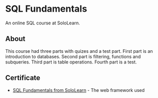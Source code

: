 # SQL Fundamentals

An online SQL course at SoloLearn.

## About

This course had three parts with quizes and a test part.
First part is an introduction to databases.
Second part is filtering, functions and subqueries.
Third part is table operations.
Fourth part is a test.

## Certificate

* [SQL Fundamentals from SoloLearn](https://www.sololearn.com/Certificate/1060-9817301/pdf/) - The web framework used